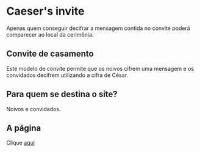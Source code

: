 # Caeser's invite

Apenas quem conseguir decifrar a mensagem contida no convite poderá comparecer ao local da cerimônia.

## Convite de casamento

Este modelo de convite permite que os noivos cifrem uma mensagem e os convidados decifrem utilizando a cifra de César.

## Para quem se destina o site?

Noivos e convidados.

## A página

Clique [aqui](https://alinesanqueza.github.io/SAP004-cipher/src/)






